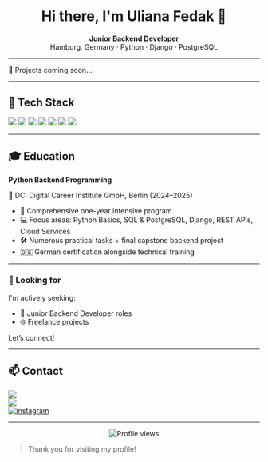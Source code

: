 <h1 align="center">Hi there, I'm Uliana Fedak 👋</h1>
<p align="center"><strong>Junior Backend Developer</strong><br>
Hamburg, Germany · Python · Django · PostgreSQL</p>

___

🧪 Projects coming soon...

___

## 🧰 Tech Stack
<p>
<img src="https://img.shields.io/badge/Python-3670A0?style=for-the-badge&logo=python&logoColor=fff"/>
<img src="https://img.shields.io/badge/Django-092E20?style=for-the-badge&logo=django&logoColor=white"/>
<img src="https://img.shields.io/badge/REST%20API-005571?style=for-the-badge&logo=fastapi&logoColor=white"/>
<img src="https://img.shields.io/badge/PostgreSQL-336791?style=for-the-badge&logo=postgresql&logoColor=white"/>
<img src="https://img.shields.io/badge/HTML5-E34F26?style=for-the-badge&logo=html5&logoColor=white"/>
<img src="https://img.shields.io/badge/CSS3-1572B6?style=for-the-badge&logo=css3&logoColor=white"/>
<img src="https://img.shields.io/badge/GitHub-181717?style=for-the-badge&logo=github&logoColor=white"/>
</p>

---

## 🎓 Education

**Python Backend Programming**  

📍 DCI Digital Career Institute GmbH, Berlin (2024–2025)  
- 🧠 Comprehensive one-year intensive program  
- 💻 Focus areas: Python Basics, SQL & PostgreSQL, Django, REST APIs, Cloud Services  
- 🛠️ Numerous practical tasks + final capstone backend project  
- 🇩🇪 German certification alongside technical training

___

### 🤝 Looking for

I'm actively seeking:

- 💼 Junior Backend Developer roles
- 🌐 Freelance projects

Let’s connect!

___

## 📫 Contact

<a href="fedak.ulya99@gmail.com"><img src="https://img.shields.io/badge/Gmail-D14836?style=for-the-badge&logo=gmail&logoColor=white"/></a> <br>
<a href="https://github.com/UlyaFed"/><img src="https://img.shields.io/badge/GitHub-181717?style=for-the-badge&logo=github&logoColor=white"/></a> <br>
<a href="https://www.instagram.com/uliana_fedak/"><img alt="instagram" src="https://img.shields.io/badge/Instagram-%23C13584?style=for-the-badge&logo=instagram&logoColor=white"/></a>

---

<p align="center">
  <img src="https://komarev.com/ghpvc/?username=UlyaFed&style=flat-square&color=blue" alt="Profile views"/>
</p>

> Thank you for visiting my profile!
